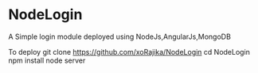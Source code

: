 # NodeLogin
A Simple login module deployed using NodeJs,AngularJs,MongoDB

To deploy 
  git clone https://github.com/xoRajika/NodeLogin
  cd NodeLogin 
  npm install 
  node server
